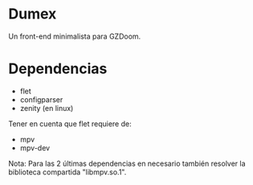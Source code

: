 # Dumex
Un front-end minimalista para GZDoom.

# Dependencias
- flet
- configparser
- zenity (en linux)

Tener en cuenta que flet requiere de:
- mpv
- mpv-dev

Nota: Para las 2 últimas dependencias en necesario también resolver la biblioteca compartida "libmpv.so.1".
